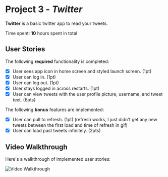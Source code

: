 # Project 3 - *Twitter*

**Twitter** is a basic twitter app to read your tweets.

Time spent: **10** hours spent in total

## User Stories

The following **required** functionality is completed:

- [x] User sees app icon in home screen and styled launch screen. (1pt)
- [x] User can log in. (1pt)
- [x] User can log out. (1pt)
- [x] User stays logged in across restarts. (1pt)
- [x] User can view tweets with the user profile picture, username, and tweet text. (6pts)

The following **bonus** features are implemented:

- [x] User can pull to refresh. (1pt) 
      (refresh works, I just didn't get any new tweets between the first load and time of refresh in gif)
- [x] User can load past tweets infinitely. (2pts)

## Video Walkthrough

Here's a walkthrough of implemented user stories:

<img src='https://recordit.co/DZEafMYMPe' title='Video Walkthrough' width='' alt='Video Walkthrough' />

